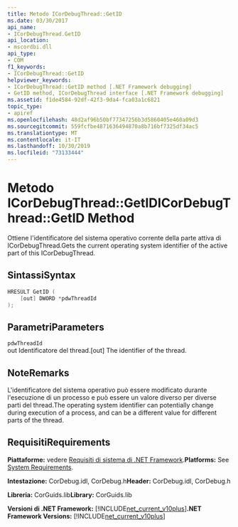 ```yaml
---
title: Metodo ICorDebugThread::GetID
ms.date: 03/30/2017
api_name:
- ICorDebugThread.GetID
api_location:
- mscordbi.dll
api_type:
- COM
f1_keywords:
- ICorDebugThread::GetID
helpviewer_keywords:
- ICorDebugThread::GetID method [.NET Framework debugging]
- GetID method, ICorDebugThread interface [.NET Framework debugging]
ms.assetid: f1de4584-92df-42f3-9da4-fca03a1c6821
topic_type:
- apiref
ms.openlocfilehash: 48d2af96b50bf77347256b3d5860405e460a09d3
ms.sourcegitcommit: 559fcfbe4871636494870a8b716bf7325df34ac5
ms.translationtype: MT
ms.contentlocale: it-IT
ms.lasthandoff: 10/30/2019
ms.locfileid: "73133444"
---
```

# <a name="icordebugthreadgetid-method"></a><span data-ttu-id="bfbfa-102">Metodo ICorDebugThread::GetID</span><span class="sxs-lookup"><span data-stu-id="bfbfa-102">ICorDebugThread::GetID Method</span></span>
<span data-ttu-id="bfbfa-103">Ottiene l'identificatore del sistema operativo corrente della parte attiva di ICorDebugThread.</span><span class="sxs-lookup"><span data-stu-id="bfbfa-103">Gets the current operating system identifier of the active part of this ICorDebugThread.</span></span>  
  
## <a name="syntax"></a><span data-ttu-id="bfbfa-104">Sintassi</span><span class="sxs-lookup"><span data-stu-id="bfbfa-104">Syntax</span></span>  
  
```cpp  
HRESULT GetID (  
    [out] DWORD *pdwThreadId  
);  
```  
  
## <a name="parameters"></a><span data-ttu-id="bfbfa-105">Parametri</span><span class="sxs-lookup"><span data-stu-id="bfbfa-105">Parameters</span></span>  
 `pdwThreadId`  
 <span data-ttu-id="bfbfa-106">out Identificatore del thread.</span><span class="sxs-lookup"><span data-stu-id="bfbfa-106">[out] The identifier of the thread.</span></span>  
  
## <a name="remarks"></a><span data-ttu-id="bfbfa-107">Note</span><span class="sxs-lookup"><span data-stu-id="bfbfa-107">Remarks</span></span>  
 <span data-ttu-id="bfbfa-108">L'identificatore del sistema operativo può essere modificato durante l'esecuzione di un processo e può essere un valore diverso per diverse parti del thread.</span><span class="sxs-lookup"><span data-stu-id="bfbfa-108">The operating system identifier can potentially change during execution of a process, and can be a different value for different parts of the thread.</span></span>  
  
## <a name="requirements"></a><span data-ttu-id="bfbfa-109">Requisiti</span><span class="sxs-lookup"><span data-stu-id="bfbfa-109">Requirements</span></span>  
 <span data-ttu-id="bfbfa-110">**Piattaforme:** vedere [Requisiti di sistema di .NET Framework](../../../../docs/framework/get-started/system-requirements.md).</span><span class="sxs-lookup"><span data-stu-id="bfbfa-110">**Platforms:** See [System Requirements](../../../../docs/framework/get-started/system-requirements.md).</span></span>  
  
 <span data-ttu-id="bfbfa-111">**Intestazione:** CorDebug.idl, CorDebug.h</span><span class="sxs-lookup"><span data-stu-id="bfbfa-111">**Header:** CorDebug.idl, CorDebug.h</span></span>  
  
 <span data-ttu-id="bfbfa-112">**Libreria:** CorGuids.lib</span><span class="sxs-lookup"><span data-stu-id="bfbfa-112">**Library:** CorGuids.lib</span></span>  
  
 <span data-ttu-id="bfbfa-113">**Versioni di .NET Framework:** [!INCLUDE[net_current_v10plus](../../../../includes/net-current-v10plus-md.md)]</span><span class="sxs-lookup"><span data-stu-id="bfbfa-113">**.NET Framework Versions:** [!INCLUDE[net_current_v10plus](../../../../includes/net-current-v10plus-md.md)]</span></span>
